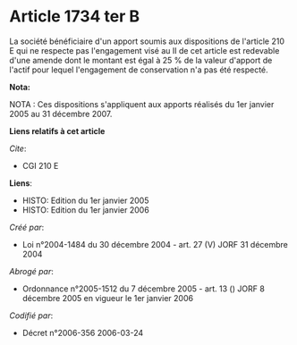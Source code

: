 # Article 1734 ter B

La société bénéficiaire d'un apport soumis aux dispositions de l'article 210 E qui ne respecte pas l'engagement visé au II de
cet article est redevable d'une amende dont le montant est égal à 25 % de la valeur d'apport de l'actif pour lequel
l'engagement de conservation n'a pas été respecté.

**Nota:**

NOTA : Ces dispositions s'appliquent aux apports réalisés du 1er janvier 2005 au 31 décembre 2007.

**Liens relatifs à cet article**

_Cite_:

  - CGI 210 E

**Liens**:

  - HISTO: Edition du 1er janvier 2005
  - HISTO: Edition du 1er janvier 2006

_Créé par_:

  - Loi n°2004-1484 du 30 décembre 2004 - art. 27 (V) JORF 31 décembre 2004

_Abrogé par_:

  - Ordonnance n°2005-1512 du 7 décembre 2005 - art. 13 () JORF 8 décembre 2005 en vigueur le 1er janvier 2006

_Codifié par_:

  - Décret n°2006-356 2006-03-24
